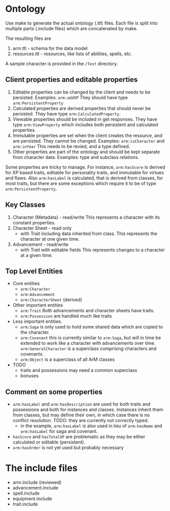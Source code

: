 # Ontology

Use make to generate the actual ontology (.ttl) files.
Each file is split into multiple parts (.include files) which are
concatenated by make.

The resulting files are
1. arm.ttl - schema for the data model
2. resources.ttl - resources, like lists of abilities, spells, etc.

A sample character is provided in the `/Test` directory.

## Client properties and editable properties

1.  Editable properties can be changed by the client and needs to
   be persisted.
   Examples: `arm:addXP`
   They should have type `arm:PersistentProperty` 
2.  Calculated properties are derived properties that should never 
   be persisted.
   They have type `arm:CalculatedProperty`.
3. Viewable properties should be included in get responses. 
   They have type `arm:ViewProperty` which includes 
   both persistent and calculated properties.
3. Immutable properties are set when the client creates the resource,
   and are persisted.  They cannot be changed.
   Examples: `arm:isCharacter` and `arm:inYear`
   This needs to be revied, and a type defined.
4. Other properties are part of the ontology and should be kept separate
   from character data.
   Examples: type and subclass relations.

Some properties are tricky to manage.  For instance, `arm:hasScore` is
derived for XP based traits, editable for personality traits, and
immutable for virtues and flaws.
Also `arm:hasLabel` is calculated, that is derived from classes, for
most traits, but there are some exceptions which require it to be
of type `arm:PersistentProperty`.

## Key Classes

1.  Character (Metadata) - read/write
    This represents a character with its constant properties.
2.  Character Sheet - read only
    - with Trait including data inherited from class.
    This represents the character at one given time.
3.  Advancement - read/write
    - with Trait with editable fields
    This represents changes to a character at a given time.

## Top Level Entities

+ Core entities
    + `arm:Character`
    + `arm:Advancement`
    + `arm:CharacterSheet` (derived)
+ Other important entities
    + `arm:Trait` Both advancements and character sheets have traits.
    + `arm:Possession` are handled much like traits
+ Less important entities.  
    + `arm:Saga` is only used to hold some shared data which are 
       copied to the character.
    + `arm:Covenant` this is currently similar to `arm:Saga`, but
      will in time be extended to work like a character with advancements
      over time.  `arm:GeneralCharacter` is a superclass comprising
      characters and covenants.
    + `arm:Object` is a superclass of all ArM classes
+ TODO
    + traits and possessions may need a common superclass
    + bonuses

## Comment on some properties

+ `arm:hasLabel` and `arm:hasDescription` are used for both
  traits and possessions and both for instances and classes.
  Instances inherit them from classes, but may define their own,
  in which case there is no conflict resolution.
  TODO: they are currently not correctly typed.
    - in the example, `arm:hasLabel` is also used in lieu of
      `arm:hasName` and `arm:hasLabel` for saga and covenant.
+ `hasScore` and `hasTotalXP` are problematic as they may be either 
  calculated or editable (persistent).
+ `arm:hasOrder` is not yet used but probably necessary

# The include files

- arm.include  (reviewed)
- advancement.include
- spell.include
- equipment.include
- trait.include

